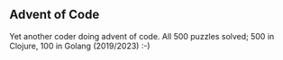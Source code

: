 ## Advent of Code

Yet another coder doing advent of code.  All 500 puzzles solved; 500 in Clojure, 100 in Golang (2019/2023) :-)
